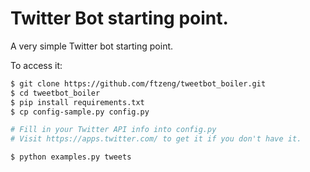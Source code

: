 # Twitter Bot starting point.

A very simple Twitter bot starting point.

To access it:
```bash
$ git clone https://github.com/ftzeng/tweetbot_boiler.git
$ cd tweetbot_boiler
$ pip install requirements.txt
$ cp config-sample.py config.py

# Fill in your Twitter API info into config.py
# Visit https://apps.twitter.com/ to get it if you don't have it.

$ python examples.py tweets
```
